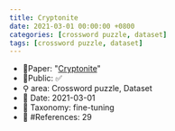 ```yaml
---
title: Cryptonite
date: 2021-03-01 00:00:00 +0800
categories: [crossword puzzle, dataset]
tags: [crossword puzzle, dataset]
---
```


- 📙Paper: "[Cryptonite](https://www.semanticscholar.org/paper/Cryptonite%3A-A-Cryptic-Crossword-Benchmark-for-in-Efrat-Shaham/538f8e8a36e70ca408f2c5fb6f10f303c52fc317)"
- 🔑Public: ✅
- ⚲ area: Crossword puzzle, Dataset
- 📅 Date: 2021-03-01
- 🔎 Taxonomy: fine-tuning
- 📝 #References: 29
